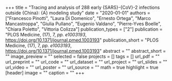 +++
title = "Tracing and analysis of 288 early {SARS}-{CoV}-2 infections outside {China}: {A} modeling study"
date = "2020-01-01"
authors = ["Francesco Pinotti", "Laura Di Domenico", "Ernesto Ortega", "Marco Mancastroppa", "Giulia Pullano", "Eugenio Valdano", "Pierre-Yves Boelle", "Chiara Poletto", "Vittoria Colizza"]
publication_types = ["2"]
publication = "PLOS Medicine, (17), 7, _pp. e1003193_, https://doi.org/10.1371/journal.pmed.1003193"
publication_short = "PLOS Medicine, (17), 7, _pp. e1003193_, https://doi.org/10.1371/journal.pmed.1003193"
abstract = ""
abstract_short = ""
image_preview = ""
selected = false
projects = []
tags = []
url_pdf = ""
url_preprint = ""
url_code = ""
url_dataset = ""
url_project = ""
url_slides = ""
url_video = ""
url_poster = ""
url_source = ""
math = true
highlight = true
[header]
image = ""
caption = ""
+++
